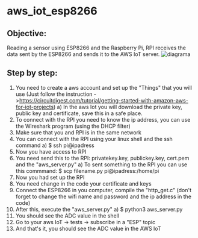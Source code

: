 # aws_iot_esp8266
## Objective:
Reading a sensor using ESP8266 and the Raspberry Pi,  RPI receives the data sent by the ESP8266 and sends it to the AWS IoT server.
![diagrama](https://user-images.githubusercontent.com/39311424/69901853-d090da00-1365-11ea-8d6d-5d817330874e.png)

## Step by step:
1. You need to create a aws account and set up the "Things" that you will use
 (Just follow the instruction ->https://circuitdigest.com/tutorial/getting-started-with-amazon-aws-for-iot-projects)
          a) In the aws Iot you will download the private key, public key and certificate, save this in a safe place. 
2. To connect with the RPI you need to know the ip address, you can use the Wireshark program (using the DHCP filter)
3. Make sure that you and RPI is in the same network 
4. You can connect with the RPI using your linux shell and the ssh command
          a) $ ssh pi@ipadress
5. Now you have access to RPI 
6. You need send this to the RPI: privatekey.key, publickey.key, cert.pem and the "aws_server.py"
          a) To sent something to the RPI you can use this commmand: $ scp filename.py  pi@ipadress:/home/pi
7. Now you had set up the RPI 
8. You need change in the code your certificate and keys 
8. Connect the ESP8266 in you computer, compile the "http_get.c" (don't forget to change the wifi name and password and the ip address in the code)
9. After this, execute the "aws_server.py"
        a) $ python3 aws_server.py 
10. You should see the ADC value in the shell
11. Go to your aws IoT -> tests -> subscribe in a "ESP" topic
12. And that's it, you should see the ADC value in the AWS IoT
